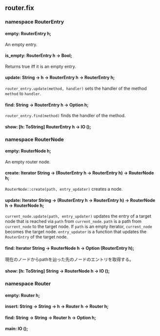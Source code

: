 ## router.fix

### namespace RouterEntry

#### empty: RouterEntry h;

An empty entry.

#### is_empty: RouterEntry h -> Bool;

Returns true iff it is an empty entry.

#### update: String -> h -> RouterEntry h -> RouterEntry h;

`router_entry.update(method, handler)` sets the handler of the method `method` to `handler`.

#### find: String -> RouterEntry h -> Option h;

`router_entry.find(method)` finds the handler of the method.

#### show: [h: ToString] RouterEntry h -> IO ();

### namespace RouterNode

#### empty: RouterNode h;

An empty router node.

#### create: Iterator String -> (RouterEntry h -> RouterEntry h) -> RouterNode h;

`RouterNode::create(path, entry_updater)` creates a node.

#### update: Iterator String -> (RouterEntry h -> RouterEntry h) -> RouterNode h -> RouterNode h;

`current_node.update(path, entry_updater)` updates the entry of a target node that is reached via `path` from `current_node`.
`path` is a path from `current_node` to the target node. If `path` is an empty iterator, `current_node` becomes the target node.
`entry_updater` is a function that updates the `RouterEntry` of the target node.

#### find: Iterator String -> RouterNode h -> Option (RouterEntry h);

現在のノードからpathを辿った先のノードのエントリを取得する。

#### show: [h: ToString] String -> RouterNode h -> IO ();

### namespace Router

#### empty: Router h;

#### insert: String -> String -> h -> Router h -> Router h;

#### find: String -> String -> Router h -> Option h;

#### main: IO ();

